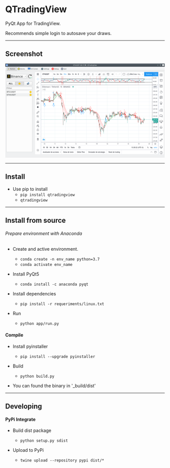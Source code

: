# QTradingView

PyQt App for TradingView.

Recommends simple login to autosave your draws.

---

## Screenshot

![Image not found](demo.png)

---

## Install

- Use pip to install
    - `pip install qtradingview`
    - `qtradingview`

---

## Install from source

###### Prepare environment with Anaconda

- Create and active environment.
    - `conda create -n env_name python=3.7`
    - `conda activate env_name`

- Install PyQt5
    - `conda install -c anaconda pyqt`

- Install dependencies
    - `pip install -r requeriments/linux.txt`

- Run
    - `python app/run.py`

#### Compile

- Install pyinstaller
    - `pip install --upgrade pyinstaller`

- Build
    - `python build.py`

- You can found the binary in '_build/dist'

---

## Developing

#### PyPi Integrate

- Build dist package
    - `python setup.py sdist`

- Upload to PyPi
    - `twine upload --repository pypi dist/*`